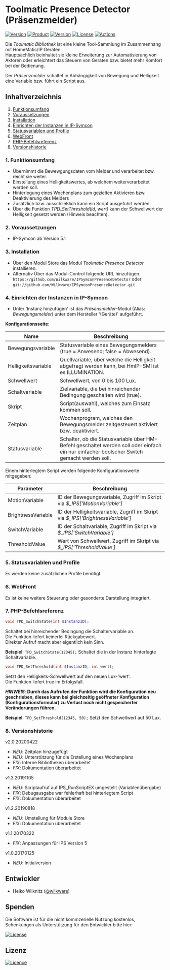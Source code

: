 # Toolmatic Presence Detector (Präsenzmelder)

[![Version](https://img.shields.io/badge/Symcon-PHP--Modul-red.svg)](https://www.symcon.de/service/dokumentation/entwicklerbereich/sdk-tools/sdk-php/)
[![Product](https://img.shields.io/badge/Symcon%20Version-5.1%20%3E-blue.svg)](https://www.symcon.de/produkt/)
[![Version](https://img.shields.io/badge/Modul%20Version-2.0.20200422-orange.svg)](https://github.com/Wilkware/IPSymconPresenceDetector)
[![License](https://img.shields.io/badge/License-CC%20BY--NC--SA%204.0-green.svg)](https://creativecommons.org/licenses/by-nc-sa/4.0/)
[![Actions](https://github.com/Wilkware/IPSymconPresenceDetector/workflows/Check%20Style/badge.svg)](https://github.com/Wilkware/IPSymconPresenceDetector/actions)

Die *Toolmatic Bibliothek* ist eine kleine Tool-Sammlung im Zusammenhang mit HomeMatic/IP Geräten.  
Hauptsächlich beinhaltet sie kleine Erweiterung zur Automatisierung von Aktoren oder erleichtert das Steuern von Geräten bzw. bietet mehr Komfort bei der Bedienung.  
  
Der *Präsenzmelder* schaltet in Abhängigkeit von Bewegung und Helligkeit eine Variable bzw. führt ein Script aus.  

## Inhaltverzeichnis

1. [Funktionsumfang](#1-funktionsumfang)
2. [Voraussetzungen](#2-voraussetzungen)
3. [Installation](#3-installation)
4. [Einrichten der Instanzen in IP-Symcon](#4-einrichten-der-instanzen-in-ip-symcon)
5. [Statusvariablen und Profile](#5-statusvariablen-und-profile)
6. [WebFront](#6-webfront)
7. [PHP-Befehlsreferenz](#7-php-befehlsreferenz)
8. [Versionshistorie](#8-versionshistorie)

### 1. Funktionsumfang

* Übernimmt die Bewewgungsdaten vom Melder und verarbeitet bzw. reicht sie weiter.
* Einstellung eines Helligkeitswertes, ab welchem weiterverarbeitet werden soll.
* Hinterlegung eines Wochenplans zum gezielten Aktivieren bzw. Deaktivierung des Melders
* Zusätzlich bzw. ausschließlich kann ein Script ausgeführt werden.
* Über die Funktion _TPD_SetThreshold(id, wert)_ kann der Schwellwert der Helligkeit gesetzt werden (Hinweis beachten).

### 2. Voraussetzungen

* IP-Symcon ab Version 5.1

### 3. Installation

* Über den Modul Store das Modul *Toolmatic Presence Detector* installieren.
* Alternativ Über das Modul-Control folgende URL hinzufügen.  
`https://github.com/Wilkware/IPSymconPresenceDetector` oder `git://github.com/Wilkware/IPSymconPresenceDetector.git`

### 4. Einrichten der Instanzen in IP-Symcon

* Unter 'Instanz hinzufügen' ist das *Präsensmelder*-Modul (Alias: *Bewegungsmelder*) unter dem Hersteller '(Geräte)' aufgeführt.

__Konfigurationsseite__:

Name                | Beschreibung
------------------- | ---------------------------------
Bewegungsvariable   | Statusvariable eines Bewegungsmelders (true = Anwesend; false = Abwesend).
Helligkeitsvariable | Quellvariable, über welche die Helligkeit abgefragt werden kann, bei HmIP-SMI ist es ILLUMINATION.
Schwellwert         | Schwellwert, von 0 bis 100 Lux.
Schaltvariable      | Zielvariable, die bei hinreichender Bedingung geschalten wird (true).
Skript              | Script(auswahl), welches zum Einsatz kommen soll.
Zeitplan            | Wochenprogram, welches den Bewegungsmelder zeitgesteuert aktiviert bzw. deaktiviert.
Statusvariable      | Schalter, ob die Statusvariable über HM-Befehl geschaltet werden soll oder einfach ein nur einfacher boolscher Switch gemacht werden soll.

Einem hinterlegtem Script werden folgende Konfigurationswerte mitgegeben:  
  
Parameter           | Beschreibung
------------------- | ---------------------------------
MotionVariable      | ID der Bewegungsvariable, Zugriff im Skript via *$_IPS['MotionVariable']*
BrightnessVariable  | ID der Helligkeitsvariable, Zugriff im Skript via *$_IPS['BrightnessVariable']*
SwitchVariable      | ID der Schaltvariable, Zugriff im Skript via *$_IPS['SwitchVariable']*
ThresholdValue      | Wert von Schwellwert, Zugriff im Skript via *$_IPS['ThresholdValue']*

### 5. Statusvariablen und Profile

Es werden keine zusätzlichen Profile benötigt.

### 6. WebFront

Es ist keine weitere Steuerung oder gesonderte Darstellung integriert.

### 7. PHP-Befehlsreferenz

```php
void TPD_SwitchState(int $InstanzID);
```

Schaltet bei hinreichender Bedingung die Schaltervariable an.  
Die Funktion liefert keinerlei Rückgabewert.  
Direkter Aufruf macht aber eigentlich kein Sinn.  

__Beispiel__: `TPD_SwitchState(12345);` Schaltet die in der Instanz hinterlegte Schaltvariable.

```php
void TPD_SetThreshold(int $InstanzID, int wert);
```

Setzt den Helligkeits-Schwellwert auf den neuen Lux-'wert'.  
Die Funktion liefert true im Erfolgsfall.  
  
**_HINWEIS_**: **Durch das Aufrufen der Funktion wird die Konfiguration neu geschrieben, dieses kann bei gleichzeitig geöffneter Konfiguration (Konfigurationsformular) zu Verlust noch nicht gespeicherter Veränderungen führen.**

__Beispiel__: `TPD_SetThreshold(12345, 50);` Setzt den Schwellwert auf 50 Lux.

### 8. Versionshistorie

v2.0.20200422

* _NEU_: Zeitplan hinzugefügt
* _NEU_: Unterstützung für die Erstellung eines Wochenplans
* _FIX_: Interne Bibliotheken überarbeitet
* _FIX_: Dokumentation überarbeitet

v1.3.20191105

* _NEU_: Scriptaufruf auf IPS_RunScriptEX umgestellt (Variablenübergabe)
* _FIX_: Debugausgabe war fehlerhaft bei hinterlegtem Script
* _FIX_: Dokumentation überarbeitet

v1.2.20190818

* _NEU_: Umstellung für Module Store
* _FIX_: Dokumentation überarbeitet

v1.1.20170322

* _FIX_: Anpassungen für IPS Version 5

v1.0.20170125

* _NEU_: Initialversion

## Entwickler

* Heiko Wilknitz ([@wilkware](https://github.com/wilkware))

## Spenden

Die Software ist für die nicht kommzerielle Nutzung kostenlos, Schenkungen als Unterstützung für den Entwickler bitte hier:  

[![License](https://img.shields.io/badge/Einfach%20spenden%20mit-PayPal-blue.svg)](https://www.paypal.com/cgi-bin/webscr?cmd=_s-xclick&hosted_button_id=8816166)

## Lizenz

[![Licence](https://licensebuttons.net/i/l/by-nc-sa/transparent/00/00/00/88x31-e.png)](https://creativecommons.org/licenses/by-nc-sa/4.0/)
